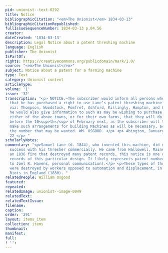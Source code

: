 ```yaml
---
pid: unionist--text-0292
title: Notice
bibliographicCitation: "<em>The Unionist</em> 1834-03-13"
bibliographicCitationRepublished: 
fullIssueSequenceNumber: 1834-03-13 p.04.56
creator: 
dateCreated: '1834-03-13'
description: Legal Notice about a patent threshing machine
language: English
publisher: The Unionist
IsPartOf: 
rights: https://creativecommons.org/publicdomain/mark/1.0/
source: "<em>The Unionist</em>"
subject: Notice about a patent for a farming machine
type: Text
category: Unionist content
articleType: 
volume: '1'
issue: '32'
transcription: "<p> NOTICE.—The subscriber would inform all persons whom it may concern
  that he has purchased a right to use Lane’s patent threshing machine for seven towns,
  viz: Thompson, Woodstock, Pomfret, Ashford, Killingly, Hampton, and Chaplin. And
  he would also give information to such as may be wishing to purchase of him for
  either of the above towns, or for their own farms, that they will do well to apply
  before the 10<sup>th</sup> of February next, as the subscriber will then wish to
  make such arrangements for building Machines as will be necessary, according to
  the number that may be wanted. WM. OSGOOD. </p> <p> Abington, January 13, 1834,—*&nbsp;&nbsp;&nbsp;&nbsp;&nbsp;&nbsp;&nbsp;&nbsp;
  22 </p> "
scholarlyNotes: 
commentary: "<p>Samuel Lane (d. 1844), who invented this machine, did not have much
  success with his thresher commercially. He came from Hallowell, Maine. Because of
  an 1836 fire that destroyed many patent records, this notice is one of very few
  records of this particular design. It likely represents patent number 5,185X (thanks
  to Joel R. Havens, personal communication).</p> <p>These types of threshing machines
  were destroyed by workers opposed to automation and displacement, in the famed Swing
  Riots in England (1830). "
relatedPeople: William Osgood
featured: 
repeated: 
relatedImage: unionist--image-0049
relatedText: 
relatedTextIssue: 
filename: 
caption: 
order: '291'
layout: items_item
collection: items
thumbnail: 
manifest: 
full: 
! '': 
---
```

